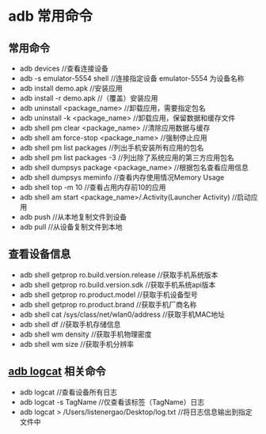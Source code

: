 # adb 常用命令

## 常用命令
* adb devices  //查看连接设备
* adb -s emulator-5554 shell //连接指定设备 emulator-5554 为设备名称
* adb install demo.apk //安装应用
* adb install -r demo.apk //（覆盖）安装应用
* adb uninstall \<package_name> //卸载应用，需要指定包名
* adb uninstall -k \<package_name> //卸载应用，保留数据和缓存文件
* adb shell pm clear \<package_name> //清除应用数据与缓存
* adb shell am force-stop \<package_name> //强制停止应用
* adb shell pm list packages //列出手机安装所有应用的包名
* adb shell pm list packages -3 //列出除了系统应用的第三方应用包名
* adb shell dumpsys package \<package_name> //根据包名查看应用信息
* adb shell dumpsys meminfo //查看内存使用情况Memory Usage
* adb shell top -m 10 //查看占用内存前10的应用
* adb shell am start \<package_name>/.Activity(Launcher Activity) //启动应用
* adb push <local> <remote> //从本地复制文件到设备
* adb pull <remote> <local> //从设备复制文件到本地

## 查看设备信息
* adb shell getprop ro.build.version.release //获取手机系统版本
* adb shell getprop ro.build.version.sdk //获取手机系统api版本
* adb shell getprop ro.product.model //获取手机设备型号
* adb shell getprop ro.product.brand //获取手机厂商名称
* adb shell cat /sys/class/net/wlan0/address //获取手机MAC地址
* adb shell df //获取手机存储信息
* adb shell wm density //获取手机物理密度
* adb shell wm size //获取手机分辨率

## [adb logcat](https://developer.android.com/studio/command-line/logcat?hl=zh-cn) 相关命令
* adb logcat //查看设备所有日志
* adb logcat -s TagName //仅查看该标签（TagName）日志
* adb logcat > /Users/listenergao/Desktop/log.txt  //将日志信息输出到指定文件中